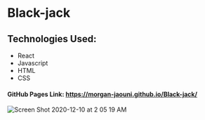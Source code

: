 # Black-jack

## Technologies Used:
* React
* Javascript
* HTML
* CSS

#### GitHub Pages Link:  https://morgan-jaouni.github.io/Black-jack/


![Screen Shot 2020-12-10 at 2 05 19 AM](https://user-images.githubusercontent.com/73499055/106992291-b3ac1f80-673d-11eb-987a-bf3f36510df3.png)
